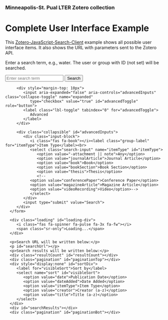 ### Minneapolis-St. Pual LTER Zotero collection
<html lang="en">

<head>
   <title>Demo Zotero Search (max UI)</title>
   <meta charset="utf-8" />
   <link rel="stylesheet" href="https://maxcdn.bootstrapcdn.com/bootstrap/4.0.0/css/bootstrap.min.css"
      integrity="sha384-Gn5384xqQ1aoWXA+058RXPxPg6fy4IWvTNh0E263XmFcJlSAwiGgFAW/dAiS6JXm" crossorigin="anonymous">
   <link rel="stylesheet" href="https://use.fontawesome.com/releases/v5.3.1/css/all.css"
      integrity="sha384-mzrmE5qonljUremFsqc01SB46JvROS7bZs3IO2EmfFsd15uHvIt+Y8vEf7N7fWAU" crossorigin="anonymous">
   <link href="search.css" rel="stylesheet" type="text/css">
   <script src="cors.js"></script>
   <script src="pagination.js"></script>
   <script src="zotero.js"></script>
</head>

<body>
   <div class="container">
      <h1>Complete User Interface Example</h1>
      <p>This <a href="https://github.com/BLE-LTER/Zotero-JavaScript-Search-Client"
            rel="noopener">Zotero-JavaScript-Search-Client</a> example
         shows all possible user interface items. It also shows
         the URL with parameters sent to the Zotero API.</p>
      <p>Enter a search term, e.g., water. The user or group with ID <span id="displayId">(not set)</span> will be
         searched.</p>
      <form id="zoteroSearchForm" name="zoteroSearchForm">
         <input type="hidden" id="sort" name="sort" value="date">
         <input class="search-input" name="q" placeholder="Enter search term" type="text">
         <input type="submit" value="Search">

         <div style="margin-top: 10px">
            <input aria-expanded="false" aria-controls="advancedInputs" class="collapse-toggle" name="expanded"
               type="checkbox" value="true" id="advancedToggle" role="button">
            <label class="lbl-toggle" tabindex="0" for="advancedToggle">
               Advanced
            </label>
         </div>

         <div class="collapsible" id="advancedInputs">
            <div class="input-block">
               <i class="fas fa-book"></i><label class="group-label" for="itemType">Item Type</label><br>
               <select class="search-input" name="itemType" id="itemType">
                  <option value="-attachment || note">Any</option>
                  <option value="journalArticle">Journal Article</option>
                  <option value="book">Book</option>
                  <option value="bookSection">Book Section</option>
                  <option value="thesis">Thesis</option>
                  <!--
               <option value="conferencePaper">Conference Paper</option>
               <option value="magazineArticle">Magazine Article</option>
               <option value="videoRecording">Video</option>-->
               </select>
            </div>
            <input type="submit" value="Search">
         </div>
      </form>

      <div class="loading" id="loading-div">
         <i class="fas fa-spinner fa-pulse fa-3x fa-fw"></i>
         <span class="sr-only">Loading...</span>
      </div>

      <p>Search URL will be written below:</p>
      <p id="searchUrl"></p>
      <p>Search results will be written below:</p>
      <div class="resultCount" id="resultCount"></div>
      <div class="pagination" id="paginationTop"></div>
      <div style="display:none" id="sortDiv">
         <label for="visibleSort">Sort by</label>
         <select name="sort" id="visibleSort">
            <option value="date">Publication Date</option>
            <option value="dateAdded">Date Added</option>
            <option value="itemType">Item Type</option>
            <option value="creator">Creator (a-z)</option>
            <option value="title">Title (a-z)</option>
         </select>
      </div>
      <div id="searchResults"></div>
      <div class="pagination" id="paginationBot"></div>
   </div>
   <script>
      document.getElementById("displayId").innerHTML = ZOTERO_CONFIG["zotId"];
   </script>
</body>

</html>
